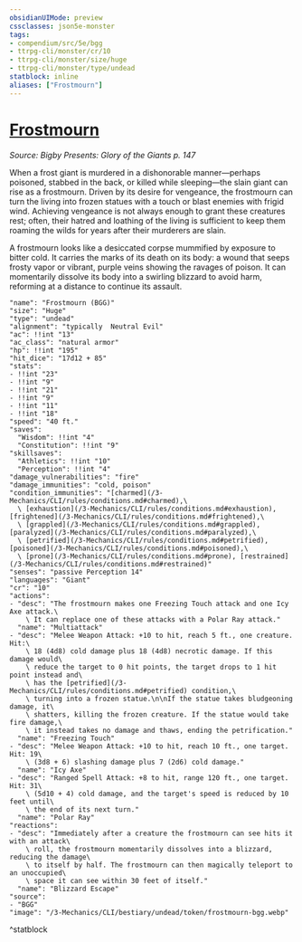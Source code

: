 ```yaml
---
obsidianUIMode: preview
cssclasses: json5e-monster
tags:
- compendium/src/5e/bgg
- ttrpg-cli/monster/cr/10
- ttrpg-cli/monster/size/huge
- ttrpg-cli/monster/type/undead
statblock: inline
aliases: ["Frostmourn"]
---
```

# [Frostmourn](3-Mechanics\CLI\bestiary\undead/frostmourn-bgg.md)
*Source: Bigby Presents: Glory of the Giants p. 147*  

When a frost giant is murdered in a dishonorable manner—perhaps poisoned, stabbed in the back, or killed while sleeping—the slain giant can rise as a frostmourn. Driven by its desire for vengeance, the frostmourn can turn the living into frozen statues with a touch or blast enemies with frigid wind. Achieving vengeance is not always enough to grant these creatures rest; often, their hatred and loathing of the living is sufficient to keep them roaming the wilds for years after their murderers are slain.

A frostmourn looks like a desiccated corpse mummified by exposure to bitter cold. It carries the marks of its death on its body: a wound that seeps frosty vapor or vibrant, purple veins showing the ravages of poison. It can momentarily dissolve its body into a swirling blizzard to avoid harm, reforming at a distance to continue its assault.

```statblock
"name": "Frostmourn (BGG)"
"size": "Huge"
"type": "undead"
"alignment": "typically  Neutral Evil"
"ac": !!int "13"
"ac_class": "natural armor"
"hp": !!int "195"
"hit_dice": "17d12 + 85"
"stats":
- !!int "23"
- !!int "9"
- !!int "21"
- !!int "9"
- !!int "11"
- !!int "18"
"speed": "40 ft."
"saves":
  "Wisdom": !!int "4"
  "Constitution": !!int "9"
"skillsaves":
  "Athletics": !!int "10"
  "Perception": !!int "4"
"damage_vulnerabilities": "fire"
"damage_immunities": "cold, poison"
"condition_immunities": "[charmed](/3-Mechanics/CLI/rules/conditions.md#charmed),\
  \ [exhaustion](/3-Mechanics/CLI/rules/conditions.md#exhaustion), [frightened](/3-Mechanics/CLI/rules/conditions.md#frightened),\
  \ [grappled](/3-Mechanics/CLI/rules/conditions.md#grappled), [paralyzed](/3-Mechanics/CLI/rules/conditions.md#paralyzed),\
  \ [petrified](/3-Mechanics/CLI/rules/conditions.md#petrified), [poisoned](/3-Mechanics/CLI/rules/conditions.md#poisoned),\
  \ [prone](/3-Mechanics/CLI/rules/conditions.md#prone), [restrained](/3-Mechanics/CLI/rules/conditions.md#restrained)"
"senses": "passive Perception 14"
"languages": "Giant"
"cr": "10"
"actions":
- "desc": "The frostmourn makes one Freezing Touch attack and one Icy Axe attack.\
    \ It can replace one of these attacks with a Polar Ray attack."
  "name": "Multiattack"
- "desc": "Melee Weapon Attack: +10 to hit, reach 5 ft., one creature. Hit:\
    \ 18 (4d8) cold damage plus 18 (4d8) necrotic damage. If this damage would\
    \ reduce the target to 0 hit points, the target drops to 1 hit point instead and\
    \ has the [petrified](/3-Mechanics/CLI/rules/conditions.md#petrified) condition,\
    \ turning into a frozen statue.\n\nIf the statue takes bludgeoning damage, it\
    \ shatters, killing the frozen creature. If the statue would take fire damage,\
    \ it instead takes no damage and thaws, ending the petrification."
  "name": "Freezing Touch"
- "desc": "Melee Weapon Attack: +10 to hit, reach 10 ft., one target. Hit: 19\
    \ (3d8 + 6) slashing damage plus 7 (2d6) cold damage."
  "name": "Icy Axe"
- "desc": "Ranged Spell Attack: +8 to hit, range 120 ft., one target. Hit: 31\
    \ (5d10 + 4) cold damage, and the target's speed is reduced by 10 feet until\
    \ the end of its next turn."
  "name": "Polar Ray"
"reactions":
- "desc": "Immediately after a creature the frostmourn can see hits it with an attack\
    \ roll, the frostmourn momentarily dissolves into a blizzard, reducing the damage\
    \ to itself by half. The frostmourn can then magically teleport to an unoccupied\
    \ space it can see within 30 feet of itself."
  "name": "Blizzard Escape"
"source":
- "BGG"
"image": "/3-Mechanics/CLI/bestiary/undead/token/frostmourn-bgg.webp"
```
^statblock